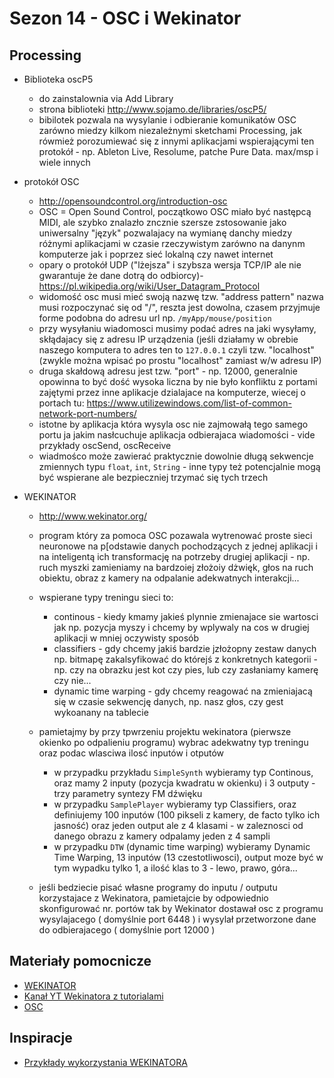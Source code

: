 # Sezon 14 - OSC i Wekinator

## Processing

- Biblioteka oscP5
  - do zainstalownia via Add Library
  - strona biblioteki http://www.sojamo.de/libraries/oscP5/
  - bibilotek pozwala na wysylanie i odbieranie komunikatów OSC zarówno miedzy kilkom niezależnymi sketchami Processing, jak rówmież porozumiewać się z innymi aplikacjami wspierającymi ten protokół - np. Ableton Live, Resolume, patche Pure Data. max/msp i wiele innych
  
- protokół OSC
	- http://opensoundcontrol.org/introduction-osc
	- OSC = Open Sound Control, początkowo OSC miało być następcą MIDI, ale szybko znalazło zncznie szersze zstosowanie jako uniwersalny "język" pozwalajacy na wymianę danchy miedzy różnymi aplikacjami w czasie rzeczywistym zarówno na danynm komputerze jak i poprzez sieć lokalną czy nawet internet
    - opary o protokół UDP ("lżejsza" i szybsza wersja TCP/IP ale nie gwarantuje że dane dotrą do odbiorcy)- https://pl.wikipedia.org/wiki/User_Datagram_Protocol
    - widomość osc musi mieć swoją nazwę tzw. "address pattern"
nazwa musi rozpoczynać się od "/", reszta jest dowolna, czasem przyjmuje forme podobna do adresu url np. `/myApp/mouse/position`
	- przy wysyłaniu wiadomosci musimy podać adres na jaki wysyłamy, skłądajacy się z adresu IP urządzenia (jeśli działamy w obrebie naszego komputera to adres ten to `127.0.0.1` czyli tzw. "localhost" (zwykle można wpisać po prostu "localhost" zamiast w/w adresu IP)
    - druga skałdową adresu jest tzw. "port" - np. 12000, generalnie opowinna to być dość wysoka liczna by nie było konfliktu z portami zajętymi przez inne aplikacje dzialajace na komputerze, wiecej o portach tu: https://www.utilizewindows.com/list-of-common-network-port-numbers/
    - istotne by aplikacja która wysyla osc nie zajmowałą tego samego portu ja jakim nasłcuchuje aplikacja odbierajaca wiadomości - vide przykłady oscSend, oscReceive
    - wiadmośco może zawierać praktycznie dowolnie długą sekwencje zmiennych typu `float`, `int`, `String` - inne typy też potencjalnie mogą być wspierane ale bezpieczniej trzymać się tych trzech
    
- WEKINATOR
	- http://www.wekinator.org/
    - program który za pomoca OSC pozawala wytrenować proste sieci neuronowe na p[odstawie danych pochodzących z jednej aplikacji i na inteligentą ich transformację na potrzeby drugiej aplikacji - np. ruch myszki zamieniamy na bardzoiej złożoiy dżwięk, głos na ruch obiektu, obraz z kamery na odpalanie adekwatnych interakcji...
    - wspierane typy treningu sieci to: 
    	- continous - kiedy kmamy jakieś plynnie zmienajace sie wartosci jak np. pozycja myszy i chcemy by wplywaly na cos w drugiej aplikacji w mniej oczywisty sposób
        - classifiers - gdy chcemy jakiś bardzie jzłożopny zestaw danych np. bitmapę zakalsyfikować do którejś z konkretnych kategorii - np. czy na obrazku jest kot czy pies, lub czy zasłaniamy kamerę czy nie...
        - dynamic time warping - gdy chcemy reagować na zmieniajacą się w czasie sekwencję danych, np. nasz głos, czy gest wykoanany na tablecie 
        
    - pamietajmy by przy tpwrzeniu projektu wekinatora (pierwsze okienko po odpalieniu programu) wybrac adekwatny typ treningu oraz podac wlasciwa ilosć inputów i otputów 
    	- w przypadku przykładu `SimpleSynth` wybieramy typ Continous, oraz mamy 2 inputy (pozycja kwadratu w okienku) i 3 outputy - trzy parametry syntezy FM dźwięku
        - w przypadku `SamplePlayer` wybieramy typ Classifiers, oraz definiujemy 100 inputów (100 pikseli z kamery, de facto tylko ich jasność) oraz jeden output ale z 4 klasami - w zaleznosci od danego obrazu z kamery odpalamy jeden z 4 sampli
        - w przypadku `DTW` (dynamic time warping) wybieramy Dynamic Time Warping, 13 inputów (13 czestotliwosci), output moze być w tym wypadku tylko 1, a ilość klas to 3 - lewo, prawo, góra... 
	- jeśli bedziecie pisać własne programy do inputu / outputu korzystajace z Wekinatora, pamietajcie by odpowiednio skonfigurować nr. portów tak by Wekinator dostawał osc z programu wysylajacego ( domyślnie port 6448 ) i wysylał przetworzone dane do odbierajacego ( domyślnie port 12000 )
    


## Materiały pomocnicze

- [WEKINATOR](http://www.wekinator.org/)
- [Kanał YT Wekinatora z tutorialami](https://www.youtube.com/channel/UCot7vfr_9hTy2qp3ksTxGmg)
- [OSC](https://en.wikipedia.org/wiki/Open_Sound_Control)

## Inspiracje

- [Przykłady wykorzystania WEKINATORA ](http://www.wekinator.org/example-projects/)
